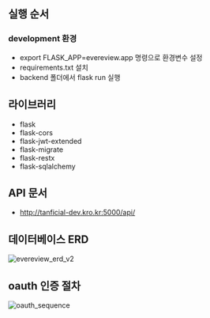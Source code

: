 ## 실행 순서
### development 환경
- export FLASK_APP=evereview.app 명령으로 환경변수 설정
- requirements.txt 설치
- backend 폴더에서 flask run 실행

## 라이브러리
- flask
- flask-cors
- flask-jwt-extended
- flask-migrate
- flask-restx
- flask-sqlalchemy

## API 문서
- http://tanficial-dev.kro.kr:5000/api/

## 데이터베이스 ERD
![evereview_erd_v2](/uploads/e11a751a158b118724966f7c63d48cd7/evereview_erd_v2.JPG)

## oauth 인증 절차
![oauth_sequence](/uploads/a5785721e24df9662cdd48b23e9c7848/oauth_sequence.png)
